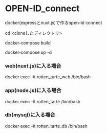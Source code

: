# OPEN-ID_connect
docker(expressとnuxt.js)で作るopen-id connect

cd <cloneしたディレクトリ>

docker-compose build

docker-compose up -d

### web(nuxt.js)に入る場合
docker exec -it rotten_tarte_web /bin/bash

### app(node.js)に入る場合
docker exec -it rotten_tarte /bin/bash

### db(mysql)に入る場合
docker exec -it rotten_tarte_db /bin/bash
